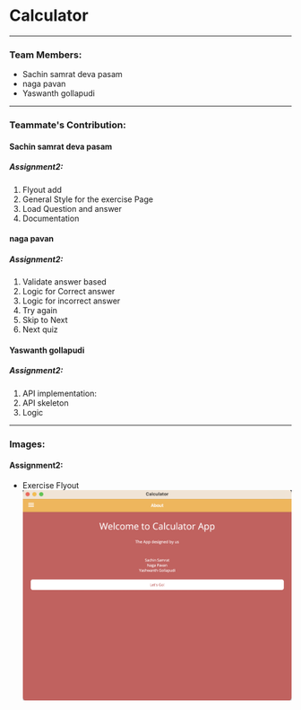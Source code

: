 

# Calculator
----
### Team Members: 
- Sachin samrat deva pasam
- naga pavan
- Yaswanth gollapudi

----
### Teammate's Contribution:  

#### Sachin samrat deva pasam 
 
  
  ##### Assignment2:
  1. Flyout add
  1. General Style for the exercise Page
  1. Load Question and answer
  2. Documentation
  
#### naga pavan
 

  ##### Assignment2:
1. Validate answer based
1. Logic for Correct answer
1. Logic for incorrect answer
1. 	Try again
1. 	Skip to Next
1. Next quiz

#### Yaswanth gollapudi

  ##### Assignment2:
  1. API implementation:
  1. API skeleton
  1. Logic


----
### Images:  
 
 

  #### Assignment2: 
- Exercise Flyout
![Exercise Flyout](images/1.png)
